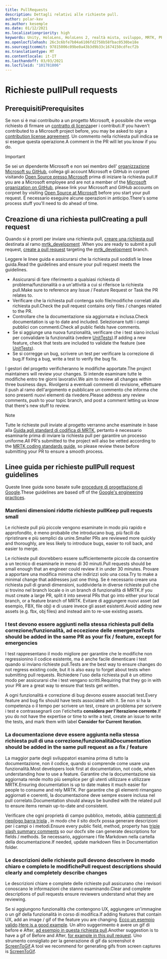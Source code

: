 ```yaml
---
title: PullRequests
description: Dettagli relativi alle richieste pull.
author: polar-kev
ms.author: kesemple
ms.date: 01/12/2021
ms.localizationpriority: high
keywords: Unity, HoloLens, HoloLens 2, realtà mista, sviluppo, MRTK, PR,
ms.openlocfilehash: 26c3c6bfe7b04a6106fd2758b58fbac0530be18e
ms.sourcegitcommit: 97815006c09be0a43b3d9b33c1674150cdfecf2b
ms.translationtype: MT
ms.contentlocale: it-IT
ms.lasthandoff: 03/03/2021
ms.locfileid: "101781806"
---
```

# <a name="pull-requests"></a><span data-ttu-id="61d41-104">Richieste pull</span><span class="sxs-lookup"><span data-stu-id="61d41-104">Pull requests</span></span>

## <a name="prerequisites"></a><span data-ttu-id="61d41-105">Prerequisiti</span><span class="sxs-lookup"><span data-stu-id="61d41-105">Prerequisites</span></span>

<span data-ttu-id="61d41-106">Se non si è mai contribuito a un progetto Microsoft, è possibile che venga richiesto di firmare un [contratto di licenza](https://cla.microsoft.com/)per i contributi.</span><span class="sxs-lookup"><span data-stu-id="61d41-106">If you haven't contributed to a Microsoft project before, you may be asked to sign a [contribution license agreement](https://cla.microsoft.com/).</span></span>
<span data-ttu-id="61d41-107">Un commento nella richiesta pull indica se si esegue questa operazione.</span><span class="sxs-lookup"><span data-stu-id="61d41-107">A comment in the PR will let you know if you do.</span></span>

> [!IMPORTANT]
> <span data-ttu-id="61d41-108">Se sei un dipendente Microsoft e non sei membro dell' [organizzazione Microsoft su GitHub](https://github.com/Microsoft), collega gli account Microsoft e GitHub in corpnet visitando [Open Source presso Microsoft](https://opensource.microsoft.com/) prima di iniziare la richiesta pull.</span><span class="sxs-lookup"><span data-stu-id="61d41-108">If you are a Microsoft employee and are not a member of the [Microsoft organization on GitHub](https://github.com/Microsoft), please link your Microsoft and GitHub accounts on corpnet by visiting [Open Source at Microsoft](https://opensource.microsoft.com/) before you start your pull request.</span></span> <span data-ttu-id="61d41-109">È necessario eseguire alcune operazioni in anticipo.</span><span class="sxs-lookup"><span data-stu-id="61d41-109">There's some process stuff you'll need to do ahead of time.</span></span>

## <a name="creating-a-pull-request"></a><span data-ttu-id="61d41-110">Creazione di una richiesta pull</span><span class="sxs-lookup"><span data-stu-id="61d41-110">Creating a pull request</span></span>

<span data-ttu-id="61d41-111">Quando si è pronti per inviare una richiesta pull, [creare una richiesta pull](https://github.com/microsoft/MixedRealityToolkit-Unity/compare/mrtk_development...mrtk_development?expand=1) destinata al ramo [mrtk_development](https://github.com/microsoft/mixedrealitytoolkit-unity/tree/mrtk_development) .</span><span class="sxs-lookup"><span data-stu-id="61d41-111">When you are ready to submit a pull request, [create a pull request](https://github.com/microsoft/MixedRealityToolkit-Unity/compare/mrtk_development...mrtk_development?expand=1) targeting the [mrtk_development](https://github.com/microsoft/mixedrealitytoolkit-unity/tree/mrtk_development) branch.</span></span>

<span data-ttu-id="61d41-112">Leggere le linee guida e assicurarsi che la richiesta pull soddisfi le linee guida.</span><span class="sxs-lookup"><span data-stu-id="61d41-112">Read the guidelines and ensure your pull request meets the guidelines.</span></span>

* <span data-ttu-id="61d41-113">Assicurarsi di fare riferimento a qualsiasi richiesta di problema/funzionalità o a un'attività a cui si riferisce la richiesta pull.</span><span class="sxs-lookup"><span data-stu-id="61d41-113">Make sure to reference any Issue / Feature Request or Task the PR relates to.</span></span>
* <span data-ttu-id="61d41-114">Verificare che la richiesta pull contenga solo file/modifiche correlati alla richiesta pull.</span><span class="sxs-lookup"><span data-stu-id="61d41-114">Check the pull request contains only files / changes related to the PR.</span></span>
* <span data-ttu-id="61d41-115">Controllare che la documentazione sia aggiornata e inclusa.</span><span class="sxs-lookup"><span data-stu-id="61d41-115">Check documentation is up to date and included.</span></span> <span data-ttu-id="61d41-116">Selezionare tutti i campi pubblici con commenti.</span><span class="sxs-lookup"><span data-stu-id="61d41-116">Check all public fields have comments.</span></span>
* <span data-ttu-id="61d41-117">Se si aggiunge una nuova funzionalità, verificare che i test siano inclusi per convalidare la funzionalità (vedere [UnitTests](../contributing/unit-tests.md)).</span><span class="sxs-lookup"><span data-stu-id="61d41-117">If adding a new feature, check that tests are included to validate the feature (see [UnitTests](../contributing/unit-tests.md)).</span></span>
* <span data-ttu-id="61d41-118">Se si corregge un bug, scrivere un test per verificare la correzione di bug.</span><span class="sxs-lookup"><span data-stu-id="61d41-118">If fixing a bug, write a test to verify the bug fix.</span></span>

<span data-ttu-id="61d41-119">I gestori del progetto verificheranno le modifiche apportate.</span><span class="sxs-lookup"><span data-stu-id="61d41-119">The project maintainers will review your changes.</span></span> <span data-ttu-id="61d41-120">Si intende esaminare tutte le modifiche entro tre giorni lavorativi.</span><span class="sxs-lookup"><span data-stu-id="61d41-120">We aim to review all changes within three business days.</span></span> <span data-ttu-id="61d41-121">Rivolgersi a eventuali commenti di revisione, effettuare il push al ramo dell'argomento e pubblicare un commento che informa che sono presenti nuovi elementi da rivedere.</span><span class="sxs-lookup"><span data-stu-id="61d41-121">Please address any review comments, push to your topic branch, and post a comment letting us know that there's new stuff to review.</span></span>

> [!NOTE]
> <span data-ttu-id="61d41-122">Tutte le richieste pull inviate al progetto verranno anche esaminate in base alla [Guida agli standard di codifica di MRTK](../contributing/coding-guidelines.md), pertanto è necessario esaminarle prima di inviare la richiesta pull per garantire un processo uniforme.</span><span class="sxs-lookup"><span data-stu-id="61d41-122">All PR's submitted to the project will also be vetted according to the [MRTK coding standards guide](../contributing/coding-guidelines.md), so please review these before submitting your PR to ensure a smooth process.</span></span>

## <a name="pull-request-guidelines"></a><span data-ttu-id="61d41-123">Linee guida per richieste pull</span><span class="sxs-lookup"><span data-stu-id="61d41-123">Pull request guidelines</span></span>

<span data-ttu-id="61d41-124">Queste linee guida sono basate sulle [procedure di progettazione di Google](https://google.github.io/eng-practices/review/developer/small-cls.html).</span><span class="sxs-lookup"><span data-stu-id="61d41-124">These guidelines are based off of the [Google's engineering practices](https://google.github.io/eng-practices/review/developer/small-cls.html).</span></span>

### <a name="keep-pull-requests-small"></a><span data-ttu-id="61d41-125">Mantieni dimensioni ridotte richieste pull</span><span class="sxs-lookup"><span data-stu-id="61d41-125">Keep pull requests small</span></span>

<span data-ttu-id="61d41-126">Le richieste pull più piccole vengono esaminate in modo più rapido e approfondito, è meno probabile che introducano bug, più facili da ripristinare e più semplici da unire.</span><span class="sxs-lookup"><span data-stu-id="61d41-126">Smaller PRs are reviewed more quickly and thoroughly, are less likely to introduce bugs, easier to roll back, and easier to merge.</span></span>

<span data-ttu-id="61d41-127">Le richieste pull dovrebbero essere sufficientemente piccole da consentire a un tecnico di esaminarle in meno di 30 minuti.</span><span class="sxs-lookup"><span data-stu-id="61d41-127">Pull requests should be small enough that an engineer could review it in under 30 minutes.</span></span> <span data-ttu-id="61d41-128">Provare a apportare una modifica minima che indirizzi solo una cosa.</span><span class="sxs-lookup"><span data-stu-id="61d41-128">Try to make a minimal change that addresses just one thing.</span></span> <span data-ttu-id="61d41-129">Se è necessario creare una richiesta pull di grandi dimensioni, suddividerla in diverse richieste pull che si trovino nel branch locale o in un branch di funzionalità di MRTK.</span><span class="sxs-lookup"><span data-stu-id="61d41-129">If you must create a large PR, split it into several PRs that go into either your local branch, or a feature branch of MRTK.</span></span> <span data-ttu-id="61d41-130">Evitare di aggiungere nuovi asset (ad esempio, FBX, file obj) e di usare invece gli asset esistenti.</span><span class="sxs-lookup"><span data-stu-id="61d41-130">Avoid adding new assets (e.g. fbx, obj files) and instead aim to re-use existing assets.</span></span>

### <a name="tests-should-be-added-in-the-same-pr-as-your-fix--feature-except-for-emergencies"></a><span data-ttu-id="61d41-131">I test devono essere aggiunti nella stessa richiesta pull della correzione/funzionalità, ad eccezione delle emergenze</span><span class="sxs-lookup"><span data-stu-id="61d41-131">Tests should be added in the same PR as your fix / feature, except for emergencies</span></span>

<span data-ttu-id="61d41-132">I test rappresentano il modo migliore per garantire che le modifiche non regressionino il codice esistente, ma è anche facile dimenticare i test quando si inviano richieste pull.</span><span class="sxs-lookup"><span data-stu-id="61d41-132">Tests are the best way to ensure changes do not regress existing code, but it is also easy to forget about tests when submitting pull requests.</span></span> <span data-ttu-id="61d41-133">Richiedere l'uso della richiesta pull è un ottimo modo per assicurarsi che i test vengano scritti.</span><span class="sxs-lookup"><span data-stu-id="61d41-133">Requiring that they go in with your PR are a great way to ensure that tests get written.</span></span>

<span data-ttu-id="61d41-134">A ogni funzionalità e correzione di bug devono essere associati test.</span><span class="sxs-lookup"><span data-stu-id="61d41-134">Every feature and bug fix should have tests associated with it.</span></span> <span data-ttu-id="61d41-135">Se non si ha la competenza o il tempo per scrivere un test, creare un problema per scrivere i test e contrassegnarli con l'etichetta **considera per l'iterazione corrente**.</span><span class="sxs-lookup"><span data-stu-id="61d41-135">If you do not have the expertise or time to write a test, create an issue to write the tests, and mark them with label **Consider for Current Iteration**.</span></span>

### <a name="documentation-should-be-added-in-the-same-pull-request-as-a-fix--feature"></a><span data-ttu-id="61d41-136">La documentazione deve essere aggiunta nella stessa richiesta pull di una correzione/funzionalità</span><span class="sxs-lookup"><span data-stu-id="61d41-136">Documentation should be added in the same pull request as a fix / feature</span></span>

<span data-ttu-id="61d41-137">La maggior parte degli sviluppatori esamina prima di tutto la documentazione, non il codice, quando si comprende come usare una funzionalità.</span><span class="sxs-lookup"><span data-stu-id="61d41-137">Most developers look first at documentation, not code, when understanding how to use a feature.</span></span> <span data-ttu-id="61d41-138">Garantire che la documentazione sia aggiornata rende molto più semplice per gli utenti utilizzare e utilizzare MRTK.</span><span class="sxs-lookup"><span data-stu-id="61d41-138">Ensuring documentation is up to date makes it much easier for people to consume and rely MRTK.</span></span>  <span data-ttu-id="61d41-139">Per garantire che gli elementi rimangano aggiornati e coerenti, la documentazione deve sempre essere inclusa nel pull correlato.</span><span class="sxs-lookup"><span data-stu-id="61d41-139">Documentation should always be bundled with the related pull to ensure items remain up-to-date and consistent.</span></span>

<span data-ttu-id="61d41-140">Verificare che ogni proprietà di campo pubblico, metodo, abbia [commenti di riepilogo barra tripla](https://dotnet.github.io/docfx/spec/triple_slash_comments_spec.html) , in modo che il sito docfx possa generare descrizioni per i campi o i metodi.</span><span class="sxs-lookup"><span data-stu-id="61d41-140">Ensure every public field, method, property has [triple slash summary comments](https://dotnet.github.io/docfx/spec/triple_slash_comments_spec.html) so our docfx site can generate descriptions for fields / methods.</span></span> <span data-ttu-id="61d41-141">Se necessario, aggiornare i file Markdown nella cartella della documentazione.</span><span class="sxs-lookup"><span data-stu-id="61d41-141">If needed, update markdown files in Documentation folder.</span></span>

### <a name="pull-request-descriptions-should-clearly-and-completely-describe-changes"></a><span data-ttu-id="61d41-142">Le descrizioni delle richieste pull devono descrivere in modo chiaro e completo le modifiche</span><span class="sxs-lookup"><span data-stu-id="61d41-142">Pull request descriptions should clearly and completely describe changes</span></span>

<span data-ttu-id="61d41-143">Le descrizioni chiare e complete delle richieste pull assicurano che i revisori conoscano le informazioni che stanno esaminando.</span><span class="sxs-lookup"><span data-stu-id="61d41-143">Clear and complete descriptions of pull requests ensure reviewers understand what they are reviewing.</span></span>

<span data-ttu-id="61d41-144">Se si aggiungono funzionalità che contengono UX, aggiungere un'immagine o un gif della funzionalità in corso di modifica.</span><span class="sxs-lookup"><span data-stu-id="61d41-144">If adding features that contain UX, add an image / gif of the feature you are changing.</span></span> <span data-ttu-id="61d41-145">[Ecco un esempio valido](https://github.com/microsoft/MixedRealityToolkit-Unity/pull/4532).</span><span class="sxs-lookup"><span data-stu-id="61d41-145">[Here is a good example](https://github.com/microsoft/MixedRealityToolkit-Unity/pull/4532).</span></span> <span data-ttu-id="61d41-146">Un altro suggerimento è avere un gif di before e After, [ad esempio in questa richiesta pull](https://github.com/microsoft/MixedRealityToolkit-Unity/pull/5896).</span><span class="sxs-lookup"><span data-stu-id="61d41-146">Another suggestion is to have a gif of Before and After, [for example in this pull request](https://github.com/microsoft/MixedRealityToolkit-Unity/pull/5896).</span></span> <span data-ttu-id="61d41-147">Uno strumento consigliato per la generazione di gif da screenshot è [ScreenToGif](https://www.screentogif.com/).</span><span class="sxs-lookup"><span data-stu-id="61d41-147">A tool we recommend for generating gifs from screen captures is [ScreenToGif](https://www.screentogif.com/).</span></span>
